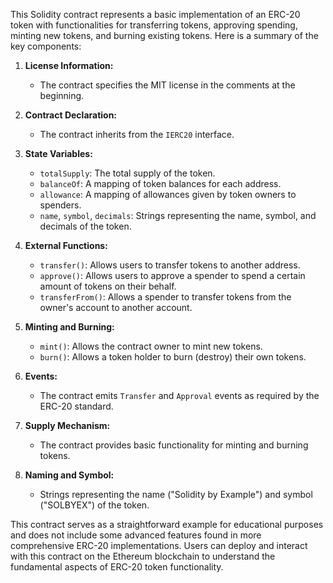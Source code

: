 This Solidity contract represents a basic implementation of an ERC-20 token with functionalities for transferring tokens, approving spending, minting new tokens, and burning existing tokens. Here is a summary of the key components:

1. **License Information:**
   - The contract specifies the MIT license in the comments at the beginning.

2. **Contract Declaration:**
   - The contract inherits from the `IERC20` interface.

3. **State Variables:**
   - `totalSupply`: The total supply of the token.
   - `balanceOf`: A mapping of token balances for each address.
   - `allowance`: A mapping of allowances given by token owners to spenders.
   - `name`, `symbol`, `decimals`: Strings representing the name, symbol, and decimals of the token.

4. **External Functions:**
   - `transfer()`: Allows users to transfer tokens to another address.
   - `approve()`: Allows users to approve a spender to spend a certain amount of tokens on their behalf.
   - `transferFrom()`: Allows a spender to transfer tokens from the owner's account to another account.

5. **Minting and Burning:**
   - `mint()`: Allows the contract owner to mint new tokens.
   - `burn()`: Allows a token holder to burn (destroy) their own tokens.

6. **Events:**
   - The contract emits `Transfer` and `Approval` events as required by the ERC-20 standard.

7. **Supply Mechanism:**
   - The contract provides basic functionality for minting and burning tokens.

8. **Naming and Symbol:**
   - Strings representing the name ("Solidity by Example") and symbol ("SOLBYEX") of the token.

This contract serves as a straightforward example for educational purposes and does not include some advanced features found in more comprehensive ERC-20 implementations. Users can deploy and interact with this contract on the Ethereum blockchain to understand the fundamental aspects of ERC-20 token functionality.
